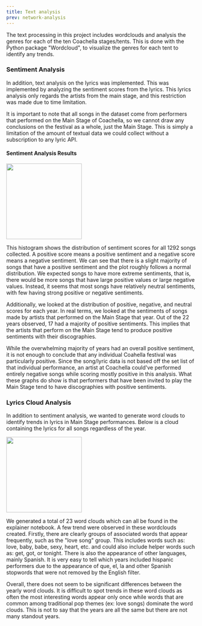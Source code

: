 ```yaml
---
title: Text analysis
prev: network-analysis
---
```


The text processing in this project includes wordclouds and analysis the genres for each of the ten Coachella stages/tents. This is done with the Python package "Wordcloud", to visualize the genres for each tent to identify any trends.

### **Sentiment Analysis**
In addition, text analysis on the lyrics was implemented. This was implemented by  analyzing the sentiment scores from the lyrics. This lyrics analysis only regards the artists from the main stage, and this restriction was made due to time limitation. 

It is important to note that all songs in the dataset come from performers that performed on the Main Stage of Coachella, so we cannot draw any conclusions on the festival as a whole, just the Main Stage. This is simply a limitation of the amount of textual data we could collect without a subscription to any lyric API.

#### **Sentiment Analysis Results**
<img src="/images/sentiment scores.png" width="200" />

This histogram shows the distribution of sentiment scores for all 1292 songs collected. A positive score means a positive sentiment and a negative score means a negative sentiment. We can see that there is a slight majority of songs that have a positive sentiment and the plot roughly follows a normal distribution. We expected songs to have more extreme sentiments, that is, there would be more songs that have large positive values or large negative values. Instead, it seems that most songs have relatively neutral sentiments, with few having strong positive or negative sentiments.

Additionally, we looked at the distribution of positive, negative, and neutral scores for each year. In real terms, we looked at the sentiments of songs made by artists that performed on the Main Stage that year. Out of the 22 years observed, 17 had a majority of positive sentiments. This implies that the artists that perform on the Main Stage tend to produce positive sentiments with their discographies.

While the overwhelming majority of years had an overall positive sentiment, it is not enough to conclude that any individual Coahella festival was particularly positive. Since the song/lyric data is not based off the set list of that individual performance, an artist at Coachella could've performed entirely negative songs while scoring mostly positive in this analysis. What these graphs do show is that performers that have been invited to play the Main Stage tend to have discographies with positive sentiments.

### **Lyrics Cloud Analysis**
In addition to sentiment analysis, we wanted to generate word clouds to identify trends in lyrics in Main Stage performances. Below is a cloud containing the lyrics for all songs regardless of the year.

<img src="/images/lyric-cloud.png" width="200" />

We generated a total of 23 word clouds which can all be found in the explainer notebook. A few trend were observed in these wordclouds created. Firstly, there are clearly groups of associated words that appear frequently, such as the "love song" group. This includes words such as: love, baby, babe, sexy, heart, etc. and could also include helper words such as: get, got, or tonight. There is also the appearance of other languages, mainly Spanish. It is very easy to tell which years included hispanic performers due to the appearance of que, el, la and other Spanish stopwords that were not removed by the English filter. 

Overall, there does not seem to be significant differences between the yearly word clouds. It is difficult to spot trends in these word clouds as often the most interesting words appear only once while words that are common among traditional pop themes (ex: love songs) dominate the word clouds. This is not to say that the years are all the same but there are not many standout years.